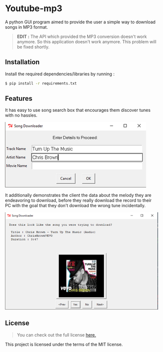 # Youtube-mp3
A python GUI program aimed to provide the user a simple way to download songs in MP3 format.

>**EDIT :** The API which provided the MP3 conversion doesn't work anymore. So this application doesn't work anymore. This problem will be fixed shortly.

## Installation
Install the required dependencies/libraries by running :

```bash
$ pip install -r requirements.txt
```

## Features
It has easy to use song search box that encourages them discover tunes with no hassles.

![Song Query Box](https://raw.githubusercontent.com/udit-001/youtube-mp3/master/img/Song%20Query.png)

It additionally demonstrates the client the data about the melody they are endeavoring to download, before they really download the record to their PC with the goal that they don't download the wrong tune incidentally.

![Song Preview](https://raw.githubusercontent.com/udit-001/youtube-mp3/master/img/Song%20Preview.png)

## License

> You can check out the full license [here.](https://github.com/udit-001/youtube-mp3/blob/master/LICENSE)

This project is licensed under the terms of the MIT license.